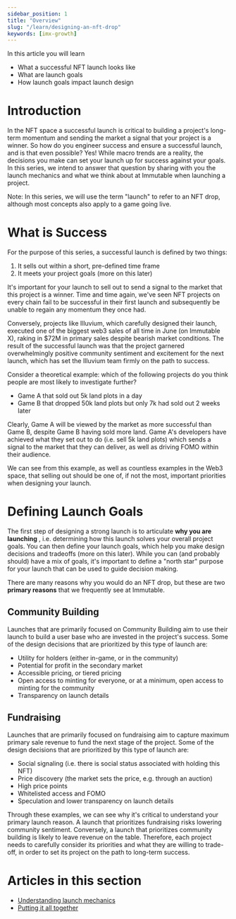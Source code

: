 ```yaml
---
sidebar_position: 1
title: "Overview"
slug: "/learn/designing-an-nft-drop"
keywords: [imx-growth]
---
```


In this article you will learn

- What a successful NFT launch looks like
- What are launch goals
- How launch goals impact launch design

# Introduction

In the NFT space a successful launch is critical to building a project's long-term momentum and sending the market a signal that your project is a winner. So how do you engineer success and ensure a successful launch, and is that even possible? Yes! While macro trends are a reality, the decisions you make can set your launch up for success against your goals. In this series, we intend to answer that question by sharing with you the launch mechanics and what we think about at Immutable when launching a project.

Note: In this series, we will use the term "launch" to refer to an NFT drop, although most concepts also apply to a game going live.

# What is Success

For the purpose of this series, a successful launch is defined by two things:

1. It sells out within a short, pre-defined time frame
2. It meets your project goals (more on this later)

It's important for your launch to sell out to send a signal to the market that this project is a winner. Time and time again, we've seen NFT projects on every chain fail to be successful in their first launch and subsequently be unable to regain any momentum they once had.

Conversely, projects like Illuvium, which carefully designed their launch, executed one of the biggest web3 sales of all time in June (on Immutable X), raking in $72M in primary sales despite bearish market conditions. The result of the successful launch was that the project garnered overwhelmingly positive community sentiment and excitement for the next launch, which has set the Illuvium team firmly on the path to success.

Consider a theoretical example: which of the following projects do you think people are most likely to investigate further?

- Game A that sold out 5k land plots in a day
- Game B that dropped 50k land plots but only 7k had sold out 2 weeks later

Clearly, Game A will be viewed by the market as more successful than Game B, despite Game B having sold more land. Game A's developers have achieved what they set out to do (i.e. sell 5k land plots) which sends a signal to the market that they can deliver, as well as driving FOMO within their audience.

We can see from this example, as well as countless examples in the Web3 space, that selling out should be one of, if not the most, important priorities when designing your launch.

# Defining Launch Goals

The first step of designing a strong launch is to articulate **why you are launching** , i.e. determining how this launch solves your overall project goals. You can then define your launch goals, which help you make design decisions and tradeoffs (more on this later). While you can (and probably should) have a mix of goals, it's important to define a "north star" purpose for your launch that can be used to guide decision making.

There are many reasons why you would do an NFT drop, but these are two **primary reasons** that we frequently see at Immutable.

## Community Building

Launches that are primarily focused on Community Building aim to use their launch to build a user base who are invested in the project's success. Some of the design decisions that are prioritized by this type of launch are:

- Utility for holders (either in-game, or in the community)
- Potential for profit in the secondary market
- Accessible pricing, or tiered pricing
- Open access to minting for everyone, or at a minimum, open access to minting for the community
- Transparency on launch details

## Fundraising

Launches that are primarily focused on fundraising aim to capture maximum primary sale revenue to fund the next stage of the project. Some of the design decisions that are prioritized by this type of launch are:

- Social signaling (i.e. there is social status associated with holding this NFT)
- Price discovery (the market sets the price, e.g. through an auction)
- High price points
- Whitelisted access and FOMO
- Speculation and lower transparency on launch details

Through these examples, we can see why it's critical to understand your primary launch reason. A launch that prioritizes fundraising risks lowering community sentiment. Conversely, a launch that prioritizes community building is likely to leave revenue on the table. Therefore, each project needs to carefully consider its priorities and what they are willing to trade-off, in order to set its project on the path to long-term success.

# Articles in this section

- [Understanding launch mechanics](understanding-launch-mechanics)
- [Putting it all together](putting-it-all-together)
